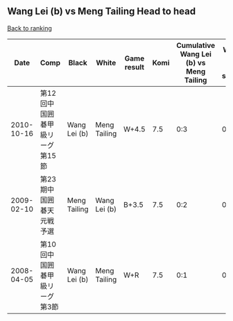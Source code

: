 ## Wang Lei (b) vs Meng Tailing Head to head

[Back to ranking](../../index.md)




| **Date** | **Comp** | **Black** | **White** | **Game result** | **Komi** | **Cumulative Wang Lei (b) vs Meng Tailing** | **Wang Lei (b) streak** | **Meng Tailing streak** | 
| --- | --- | --- | --- | --- | --- | --- | --- | --- |
| 2010-10-16 | 第12回中国囲碁甲級リーグ第15節 | Wang Lei (b) | Meng Tailing | W+4.5 | 7.5 | 0:3 | 0 | 3 | 
| 2009-02-10 | 第23期中国囲碁天元戦予選 | Meng Tailing | Wang Lei (b) | B+3.5 | 7.5 | 0:2 | 0 | 2 | 
| 2008-04-05 | 第10回中国囲碁甲級リーグ第3節 | Wang Lei (b) | Meng Tailing | W+R | 7.5 | 0:1 | 0 | 1 |




